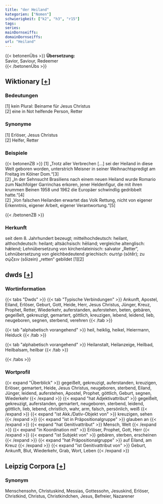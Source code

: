 ```yaml
---
title: "der Heiland"
kategorien: ["Nomen"]
schwierigkeit: ["k2", "h3", "r15"]
tags:
series:
mainDornseiffs:
domainDornseiffs:
url: "Heiland"
---
```


{{< betonenÜbs >}}
**Übersetzung:**  
Savior, Saviour, Redeemer  
{{< /betonenÜbs >}}

## Wiktionary [[+](https://de.wiktionary.org/wiki/Heiland)]

### Bedeutungen
[1] kein Plural: Beiname für Jesus Christus  
[2] eine in Not helfende Person, Retter  

### Synonyme
[1] Erlöser, Jesus Christus  
[2] Helfer, Retter  

### Beispiele
{{< betonenZB >}}
[1] „Trotz aller Verbrechen […] sei der Heiland in diese Welt geboren worden, unterstrich Meisner in seiner Weihnachtspredigt am Freitag im Kölner Dom.“[3]  
[2] „In der Sehnsucht Brasiliens nach einem neuen Heiland wurde Romario zum Nachfolger Garrinchas erkoren, jener Heldenfigur, die mit ihren krummen Beinen 1958 und 1962 die Europäer schwindlig gedribbelt hatte.“[4]  
[2] „Von falschen Heilanden erwartet das Volk Rettung, nicht von eigener Erkenntnis, eigener Arbeit, eigener Verantwortung.“[5]  

{{< /betonenZB >}}
### Herkunft
seit dem 8. Jahrhundert bezeugt; mittelhochdeutsch: heilant, althochdeutsch: heilant; altsächsisch: hēliand; vergleiche altenglisch: hǣlend; Lehnübersetzung von kirchenlateinisch: salvator „Retter“, Lehnübersetzung von gleichbedeutend griechisch: σωτήρ (sōtḗr); zu σῴζειν (sṓizein) „retten“ gebildet [1][2]  



## dwds [[+](https://www.dwds.de/wb/Heiland)]

### Wortinformation
{{< tabs "Dwds" >}}
{{< tab "Typische Verbindungen" >}}
Ankunft, Apostel, Eiland, Erlöser, Geburt, Gott, Heide, Herr, Jesus Christus, Jünger, Kreuz, Prophet, Retter, Wiederkehr, auferstanden, auferstehen, beten, gebären, gegeißelt, gekreuzigt, gemartert, göttlich, kreuzigen, lebend, leidend, lieb, neugeboren, segnen, sterbend, verehren
{{< /tab >}}

{{< tab "alphabetisch vorangehend" >}}
heil, heiklig, heikel, Heiermann, Heiduck
{{< /tab >}}

{{< tab "alphabetisch vorangehend" >}}
Heilanstalt, Heilanzeige, Heilbad, Heilbalsam, heilbar
{{< /tab >}}

{{< /tabs >}}

### Wortprofil
{{< expand "Überblick" >}} gegeißelt, gekreuzigt, auferstanden, kreuzigen, Erlöser, gemartert, Heide, Jesus Christus, neugeboren, sterbend, Eiland, Jünger, leidend, auferstehen, Apostel, Prophet, göttlich, Geburt, segnen, Wiederkehr {{< /expand >}}
{{< expand "hat Adjektivattribut" >}} gegeißelt, gekreuzigt, auferstanden, gemartert, neugeboren, sterbend, leidend, göttlich, lieb, lebend, christlich, wahr, arm, falsch, persönlich, weiß {{< /expand >}}
{{< expand "ist Akk./Dativ-Objekt von" >}} kreuzigen, sehen {{< /expand >}}
{{< expand "ist in Präpositionalgruppe" >}} glauben an {{< /expand >}}
{{< expand "hat Genitivattribut" >}} Mensch, Welt {{< /expand >}}
{{< expand "in Koordination mit" >}} Erlöser, Prophet, Gott, Herr {{< /expand >}}
{{< expand "ist Subjekt von" >}} gebären, sterben, erscheinen {{< /expand >}}
{{< expand "hat Präpositionalgruppe" >}} auf Eiland, am Kreuz {{< /expand >}}
{{< expand "ist Genitivattribut von" >}} Geburt, Ankunft, Blut, Wiederkehr, Grab, Wort, Leben {{< /expand >}}

## Leipzig Corpora [[+](https://corpora.uni-leipzig.de/en/res?word=Heiland&corpusId=deu_newscrawl-public_2018)]


### Synonym
Menschensohn, Christuskind, Messias, Gottessohn, Jesuskind, Erlöser, Christkind, Christus, Christkindchen, Jesus, Befreier, Nazarener

